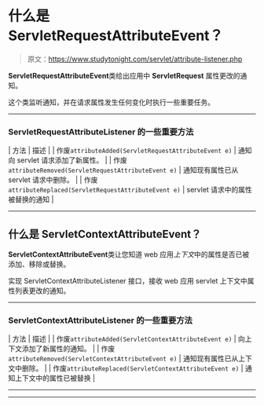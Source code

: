 # 什么是 ServletRequestAttributeEvent？

> 原文：<https://www.studytonight.com/servlet/attribute-listener.php>

**ServletRequestAttributeEvent**类给出应用中 **ServletRequest** 属性更改的通知。

这个类监听通知，并在请求属性发生任何变化时执行一些重要任务。

* * *

### ServletRequestAttributeListener 的一些重要方法

| 方法 | 描述 |
| 作废`attributeAdded(ServletRequestAttributeEvent e)` | 通知向 servlet 请求添加了新属性。 |
| 作废`attributeRemoved(ServletRequestAttributeEvent e)` | 通知现有属性已从 servlet 请求中删除。 |
| 作废`attributeReplaced(ServletRequestAttributeEvent e)` | servlet 请求中的属性被替换的通知 |

* * *

## 什么是 ServletContextAttributeEvent？

**ServletContextAttributeEvent**类让您知道 web 应用*上下文*中的属性是否已被添加、移除或替换。

实现 ServletContextAttributeListener 接口，接收 web 应用 servlet 上下文中属性列表更改的通知。

* * *

### ServletContextAttributeListener 的一些重要方法

| 方法 | 描述 |
| 作废`attributeAdded(ServletContextAttributeEvent e)` | 向上下文添加了新属性的通知。 |
| 作废`attributeRemoved(ServletContextAttributeEvent e)` | 通知现有属性已从上下文中删除。 |
| 作废`attributeReplaced(ServletContextAttributeEvent e)` | 通知上下文中的属性已被替换 |

* * *

* * *